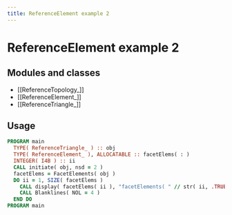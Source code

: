 ```yaml
---
title: ReferenceElement example 2
---
```


# ReferenceElement example 2

## Modules and classes

- [[ReferenceTopology_]]
- [[ReferenceElement_]]
- [[ReferenceTriangle_]]

## Usage

```fortran
PROGRAM main
  TYPE( ReferenceTriangle_ ) :: obj
  TYPE( ReferenceElement_ ), ALLOCATABLE :: facetElems( : )
  INTEGER( I4B ) :: ii
  CALL initiate( obj, nsd = 2 )
  facetElems = FacetElements( obj )
  DO ii = 1, SIZE( facetElems )
    CALL display( facetElems( ii ), "facetElements( " // str( ii, .TRUE.) // " ) = " )
    CALL Blanklines( NOL = 4 )
  END DO
PROGRAM main
```
